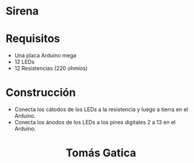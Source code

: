 # Sirena 

# Requisitos
- Una placa Arduino mega
- 12 LEDs
- 12 Resistencias (220 ohmios)

# Construcción 
- Conecta los cátodos de los LEDs a la resistencia y luego a tierra en el Arduino.
- Conecta los ánodos de los LEDs a los pines digitales 2 a 13 en el Arduino.

<h1 align="center">Tomás Gatica</h1>
